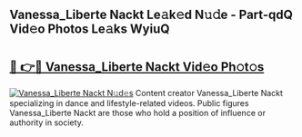 ## Vanessa_Liberte Nackt Le𝚊k𝚎d N𝚞𝚍e - Part-qdQ Vid𝚎o Photos Le𝚊ks WyiuQ

# <h2><a href="http://fb1yt47.evod.top/?m=Vanessa_Liberte+Nackt">🔗 👉🔴 Vanessa_Liberte Nackt Vid𝚎o Ph𝚘t𝚘s</a></h2>

[![Vanessa_Liberte Nackt N𝚞d𝚎s](https://i.imgur.com/8V9OHl7.gif)](http://fb1yt47.evod.top/?m=Vanessa_Liberte+Nackt)
Content creator Vanessa_Liberte Nackt specializing in dance and lifestyle-related videos. Public figures Vanessa_Liberte Nackt are those who hold a position of influence or authority in society. 
